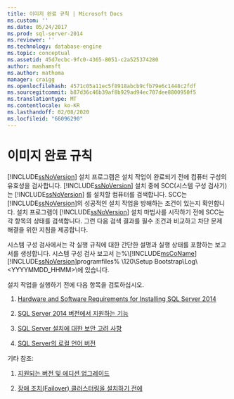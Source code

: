 ```yaml
---
title: 이미지 완료 규칙 | Microsoft Docs
ms.custom: ''
ms.date: 05/24/2017
ms.prod: sql-server-2014
ms.reviewer: ''
ms.technology: database-engine
ms.topic: conceptual
ms.assetid: 45d7ecbc-9fc0-4365-8051-c2a525374280
author: mashamsft
ms.author: mathoma
manager: craigg
ms.openlocfilehash: 4571c05a11ec5f8918abcb9cfb79e6c1448c2fdf
ms.sourcegitcommit: b87d36c46b39af8b929ad94ec707dee8800950f5
ms.translationtype: MT
ms.contentlocale: ko-KR
ms.lasthandoff: 02/08/2020
ms.locfileid: "66096290"
---
```

# <a name="complete-image-rules"></a>이미지 완료 규칙
  
  [!INCLUDE[ssNoVersion](../../includes/ssnoversion-md.md)] 설치 프로그램은 설치 작업이 완료되기 전에 컴퓨터 구성의 유효성을 검사합니다. 
  [!INCLUDE[ssNoVersion](../../includes/ssnoversion-md.md)] 설치 중에 SCC(시스템 구성 검사기)는 [!INCLUDE[ssNoVersion](../../includes/ssnoversion-md.md)] 를 설치할 컴퓨터를 검색합니다. SCC는 [!INCLUDE[ssNoVersion](../../includes/ssnoversion-md.md)]의 성공적인 설치 작업을 방해하는 조건이 있는지 확인합니다. 설치 프로그램이 [!INCLUDE[ssNoVersion](../../includes/ssnoversion-md.md)] 설치 마법사를 시작하기 전에 SCC는 각 항목의 상태를 검색합니다. 그런 다음 검색 결과를 필수 조건과 비교하고 차단 문제 해결을 위한 지침을 제공합니다.  
  
 시스템 구성 검사에서는 각 실행 규칙에 대한 간단한 설명과 실행 상태를 포함하는 보고서를 생성합니다. 시스템 구성 검사 보고서 는%\\[!INCLUDE[msCoName](../../includes/msconame-md.md)][!INCLUDE[ssNoVersion](../../includes/ssnoversion-md.md)]programfiles% \120\Setup Bootstrap\Log\\<YYYYMMDD_HHMM>\\에 있습니다.  
  
 설치 작업을 실행하기 전에 다음 항목을 검토하십시오.  
  
1.  [Hardware and Software Requirements for Installing SQL Server 2014](hardware-and-software-requirements-for-installing-sql-server.md)  
  
2.  [SQL Server 2014 버전에서 지원하는 기능](../../../2014/getting-started/features-supported-by-the-editions-of-sql-server-2014.md)  
  
3.  [SQL Server 설치에 대한 보안 고려 사항](../../../2014/sql-server/install/security-considerations-for-a-sql-server-installation.md)  
  
4.  [SQL Server의 로컬 언어 버전](../../../2014/sql-server/install/local-language-versions-in-sql-server.md)  
  
 기타 참조:  
  
1.  [지원되는 버전 및 에디션 업그레이드](../../database-engine/install-windows/supported-version-and-edition-upgrades.md)  
  
2.  [장애 조치(Failover) 클러스터링을 설치하기 전에](../failover-clusters/install/before-installing-failover-clustering.md)  
  
  
